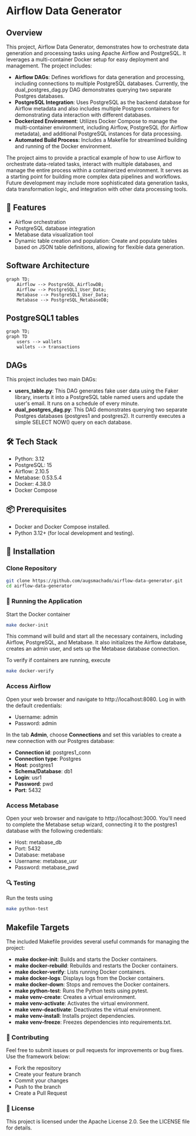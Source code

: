 # Airflow Data Generator

## Overview

This project, Airflow Data Generator, demonstrates how to orchestrate data generation and processing tasks using Apache Airflow and PostgreSQL. It leverages a multi-container Docker setup for easy deployment and management. The project includes:

-   **Airflow DAGs**: Defines workflows for data generation and processing, including connections to multiple PostgreSQL databases. Currently, the dual_postgres_dag.py DAG demonstrates querying two separate Postgres databases.
-   **PostgreSQL Integration**: Uses PostgreSQL as the backend database for Airflow metadata and also includes multiple Postgres containers for demonstrating data interaction with different databases.
-   **Dockerized Environment**: Utilizes Docker Compose to manage the multi-container environment, including Airflow, PostgreSQL (for Airflow metadata), and additional PostgreSQL instances for data processing.
-   **Automated Build Process**: Includes a Makefile for streamlined building and running of the Docker environment.

The project aims to provide a practical example of how to use Airflow to orchestrate data-related tasks, interact with multiple databases, and manage the entire process within a containerized environment. It serves as a starting point for building more complex data pipelines and workflows. Future development may include more sophisticated data generation tasks, data transformation logic, and integration with other data processing tools.

## 🚀 Features

-   Airflow orchestration
-   PostgreSQL database integration
-   Metabase data visualization tool
-   Dynamic table creation and population: Create and populate tables based on JSON table definitions, allowing for flexible data generation.

## Software Architecture

```mermaid
graph TD;
    Airflow --> PostgreSQL_AirflowDB;
    Airflow --> PostgreSQL1_User_Data;
    Metabase --> PostgreSQL1_User_Data;
    Metabase --> PostgreSQL_MetabaseDB;
```

## PostgreSQL1 tables

```mermaid
graph TD;
graph TD
    users --> wallets
    wallets --> transactions
```

## DAGs

This project includes two main DAGs:

-   **users_table.py**: This DAG generates fake user data using the Faker library, inserts it into a PostgreSQL table named users and update the user's email. It runs on a schedule of every minute.
-   **dual_postgres_dag.py**: This DAG demonstrates querying two separate Postgres databases (postgres1 and postgres2). It currently executes a simple SELECT NOW() query on each database.

## 🛠 Tech Stack

-   Python: 3.12
-   PostgreSQL: 15
-   Airflow: 2.10.5
-   Metabase: 0.53.5.4
-   Docker: 4.38.0
-   Docker Compose

## 📦 Prerequisites

-   Docker and Docker Compose installed.
-   Python 3.12+ (for local development and testing).

## 🔧 Installation

### Clone Repository

```bash
git clone https://github.com/augsmachado/airflow-data-generator.git
cd airflow-data-generator
```

### 🚦 Running the Application

Start the Docker container

```bash
make docker-init
```

This command will build and start all the necessary containers, including Airflow, PostgreSQL, and Metabase. It also initializes the Airflow database, creates an admin user, and sets up the Metabase database connection.

To verify if containers are running, execute

```bash
make docker-verify
```

### Access Airflow

Open your web browser and navigate to http://localhost:8080. Log in with the default credentials:

-   Username: admin
-   Password: admin

In the tab **Admin**, choose **Connections** and set this variables to create a new connection with our Postgres database:

-   **Connection id**: postgres1_conn
-   **Connection type**: Postgres
-   **Host**: postgres1
-   **Schema/Database**: db1
-   **Login**: usr1
-   **Password**: pwd
-   **Port**: 5432

### Access Metabase

Open your web browser and navigate to http://localhost:3000. You'll need to complete the Metabase setup wizard, connecting it to the postgres1 database with the following credentials:

-   Host: metabase_db
-   Port: 5432
-   Database: metabase
-   Username: metabase_usr
-   Password: metabase_pwd

### 🔍 Testing

Run the tests using

```bash
make python-test
```

## Makefile Targets

The included Makefile provides several useful commands for managing the project:

-   **make docker-init**: Builds and starts the Docker containers.
-   **make docker-rebuild**: Rebuilds and restarts the Docker containers.
-   **make docker-verify**: Lists running Docker containers.
-   **make docker-logs**: Displays logs from the Docker containers.
-   **make docker-down**: Stops and removes the Docker containers.
-   **make python-test**: Runs the Python tests using pytest.
-   **make venv-create**: Creates a virtual environment.
-   **make venv-activate**: Activates the virtual environment.
-   **make venv-deactivate**: Deactivates the virtual environment.
-   **make venv-install**: Installs project dependencies.
-   **make venv-freeze**: Freezes dependencies into requirements.txt.

### 🤝 Contributing

Feel free to submit issues or pull requests for improvements or bug fixes. Use the framework below:

-   Fork the repository
-   Create your feature branch
-   Commit your changes
-   Push to the branch
-   Create a Pull Request

### 📄 License

This project is licensed under the Apache License 2.0.
See the LICENSE file for details.
